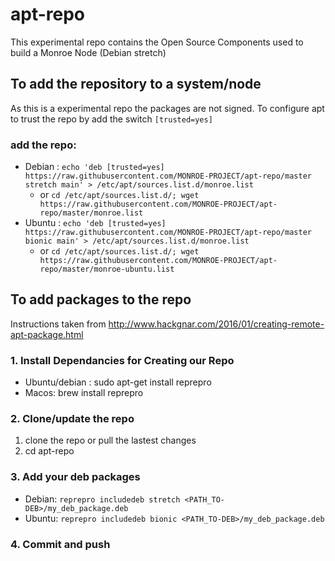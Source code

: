 # apt-repo
This experimental repo contains the Open Source Components used to build a Monroe Node (Debian stretch)

## To add the repository to a system/node
As this is a experimental repo the packages are not signed. To configure apt to trust the repo by add the switch ```[trusted=yes]```

### add the repo:
* Debian : ```echo 'deb [trusted=yes] https://raw.githubusercontent.com/MONROE-PROJECT/apt-repo/master stretch main' > /etc/apt/sources.list.d/monroe.list```
    * or ```cd /etc/apt/sources.list.d/; wget https://raw.githubusercontent.com/MONROE-PROJECT/apt-repo/master/monroe.list```
* Ubuntu : ```echo 'deb [trusted=yes] https://raw.githubusercontent.com/MONROE-PROJECT/apt-repo/master bionic main' > /etc/apt/sources.list.d/monroe.list```
    * or ```cd /etc/apt/sources.list.d/; wget https://raw.githubusercontent.com/MONROE-PROJECT/apt-repo/master/monroe-ubuntu.list```

## To add packages to the repo
Instructions taken from http://www.hackgnar.com/2016/01/creating-remote-apt-package.html

### 1. Install Dependancies for Creating our Repo
* Ubuntu/debian : sudo apt-get install reprepro
* Macos: brew install reprepro

### 2. Clone/update the repo
1. clone the repo or pull the lastest changes
2. cd apt-repo

### 3. Add your deb packages
* Debian: ```reprepro includedeb stretch <PATH_TO-DEB>/my_deb_package.deb```
* Ubuntu: ```reprepro includedeb bionic <PATH_TO-DEB>/my_deb_package.deb```

### 4. Commit and push
